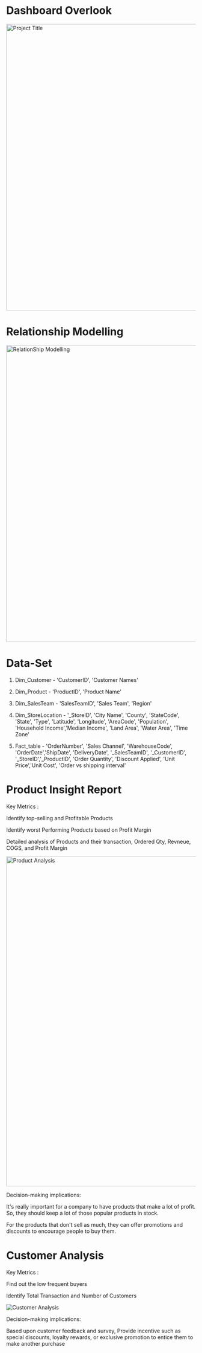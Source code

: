 # Dashboard Overlook
<img width="759" alt="Project Title" src="https://github.com/Narula901/E-Commerce-Dashboard/assets/81371310/f3d3823d-62f2-4482-be30-60397bdca685">

# Relationship Modelling  
<img width="786" alt="RelationShip Modelling" src="https://github.com/Narula901/E-Commerce-Dashboard/assets/81371310/25aab17d-ae22-482a-901f-a994a9dc6360">

# Data-Set
1. Dim_Customer - 'CustomerID', 'Customer Names'
   
2. Dim_Product - 'ProductID', 'Product Name'
 
3. Dim_SalesTeam - 'SalesTeamID', 'Sales Team', 'Region'
 
4. Dim_StoreLocation - '_StoreID', 'City Name', 'County', 'StateCode', 'State', 'Type', 'Latitude', 'Longitude', 'AreaCode', 'Population', 'Household Income','Median Income', 
                        'Land Area', 'Water Area', 'Time Zone'

5. Fact_table - 'OrderNumber', 'Sales Channel', 'WarehouseCode', 'OrderDate','ShipDate', 'DeliveryDate', '_SalesTeamID', '_CustomerID', '_StoreID','_ProductID', 
                 'Order Quantity', 'Discount Applied', 'Unit Price','Unit Cost', 'Order vs shipping interval'

# Product Insight Report
Key Metrics : 

Identify top-selling and Profitable Products

Identify worst Performing Products based on Profit Margin

Detailed analysis of Products and their transaction, Ordered Qty, Revneue, COGS, and Profit Margin


<img width="874" alt="Product Analysis" src="https://github.com/Narula901/E-Commerce-Dashboard/assets/81371310/dc09603c-d318-4b72-8fe0-60f4b5dbff3b">


Decision-making implications:

It's really important for a company to have products that make a lot of profit. So, they should keep a lot of those popular products in stock.

For the products that don't sell as much, they can offer promotions and discounts to encourage people to buy them.

# Customer Analysis 
Key Metrics : 

Find out the low frequent buyers

Identify Total Transaction and Number of Customers  

![Customer Analysis](https://github.com/Narula901/E-Commerce-Dashboard/assets/81371310/9736a712-c801-40d6-adee-a864f9650107)

Decision-making implications: 

Based upon customer feedback and survey, Provide incentive such as special discounts, loyalty rewards, or exclusive promotion to entice them to make another purchase 













